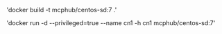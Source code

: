 'docker build -t mcphub/centos-sd:7 .'

'docker run -d --privileged=true --name cn1 -h cn1 mcphub/centos-sd:7'
